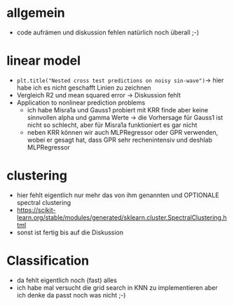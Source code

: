 # allgemein

* code aufrämen und diskussion fehlen natürlich noch überall ;-) 

# linear model

* `plt.title("Nested cross test predictions on noisy sin-wave")`-> hier habe ich es nicht geschafft Linien zu zeichnen
* Vergleich R2 und mean squared error -> Diskussion fehlt
* Application to nonlinear prediction problems
	* ich habe Misra1a und Gauss1 probiert mit KRR finde aber keine sinnvollen alpha und gamma Werte -> die Vorhersage für Gauss1 ist nicht so schlecht, aber für Misra1a funktioniert es gar nicht
	* neben KRR können wir auch MLPRegressor oder GPR verwenden, wobei er gesagt hat, dass GPR sehr rechenintensiv und deshlab MLPRegressor

# clustering

* hier fehlt eigentlich nur mehr das von ihm genannten und OPTIONALE spectral clustering
* https://scikit-learn.org/stable/modules/generated/sklearn.cluster.SpectralClustering.html
* sonst ist fertig bis auf die Diskussion

# Classification

* da fehlt eigentlich noch (fast) alles
* ich habe mal versucht die grid search in KNN zu implementieren aber ich denke da passt noch was nicht ;-)
